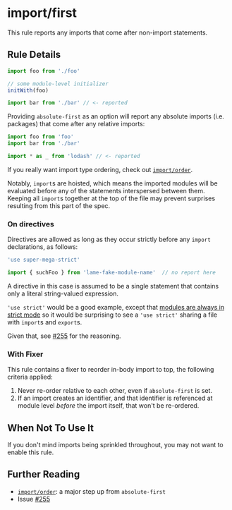 # import/first

This rule reports any imports that come after non-import
statements.

## Rule Details

```js
import foo from './foo'

// some module-level initializer
initWith(foo)

import bar from './bar' // <- reported
```

Providing `absolute-first` as an option will report any absolute imports (i.e.
packages) that come after any relative imports:

```js
import foo from 'foo'
import bar from './bar'

import * as _ from 'lodash' // <- reported
```

If you really want import type ordering, check out [`import/order`].

Notably, `import`s are hoisted, which means the imported modules will be evaluated
before any of the statements interspersed between them. Keeping all `import`s together
at the top of the file may prevent surprises resulting from this part of the spec.

### On directives

Directives are allowed as long as they occur strictly before any `import` declarations,
as follows:

```js
'use super-mega-strict'

import { suchFoo } from 'lame-fake-module-name'  // no report here
```

A directive in this case is assumed to be a single statement that contains only
a literal string-valued expression.

`'use strict'` would be a good example, except that [modules are always in strict
mode](http://www.ecma-international.org/ecma-262/6.0/#sec-strict-mode-code) so it would be surprising to see a `'use strict'` sharing a file with `import`s and
`export`s.

Given that, see [#255] for the reasoning.

### With Fixer

This rule contains a fixer to reorder in-body import to top, the following criteria applied:
1. Never re-order relative to each other, even if `absolute-first` is set.
2. If an import creates an identifier, and that identifier is referenced at module level *before* the import itself, that won't be re-ordered.

## When Not To Use It

If you don't mind imports being sprinkled throughout, you may not want to
enable this rule.

## Further Reading

- [`import/order`]: a major step up from `absolute-first`
- Issue [#255]

[`import/order`]: ./order.md
[#255]: https://github.com/benmosher/eslint-plugin-import/issues/255
